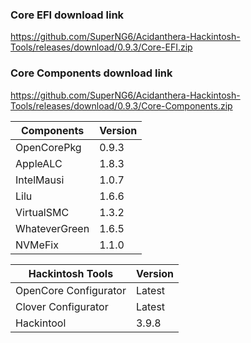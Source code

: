 
### Core EFI download link
https://github.com/SuperNG6/Acidanthera-Hackintosh-Tools/releases/download/0.9.3/Core-EFI.zip

### Core Components download link
https://github.com/SuperNG6/Acidanthera-Hackintosh-Tools/releases/download/0.9.3/Core-Components.zip

| Components    | Version               |
| ------------- | --------------------- |
| OpenCorePkg   | 0.9.3    | 
| AppleALC      | 1.8.3       |
| IntelMausi    | 1.0.7     |
| Lilu          | 1.6.6           |
| VirtualSMC    | 1.3.2     |
| WhateverGreen | 1.6.5  |
| NVMeFix       | 1.1.0        |

| Hackintosh Tools      | Version           |
| --------------------- | ----------------- |
| OpenCore Configurator | Latest            | 
| Clover Configurator   | Latest            |
| Hackintool            | 3.9.8 |

